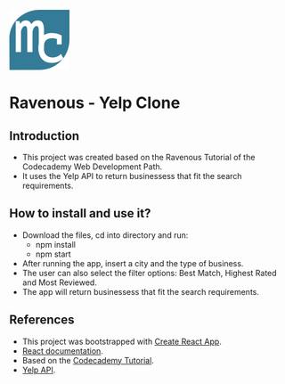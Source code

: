 
![Favicon](./public/favicon.png) 
# Ravenous - Yelp Clone 

## Introduction

- This project was created based on the Ravenous Tutorial of the Codecademy Web Development Path.
- It uses the Yelp API to return businessess that fit the search requirements.  

## How to install and use it?

- Download the files, cd into directory and run:
  - npm install
  - npm start
- After running the app, insert a city and the type of business.
- The user can also select the filter options: Best Match, Highest Rated and Most Reviewed.
- The app will return businessess that fit the search requirements.  

## References

- This project was bootstrapped with [Create React App](https://github.com/facebook/create-react-app).
- [React documentation](https://reactjs.org/).
- Based on the [Codecademy Tutorial](https://www.codecademy.com/learn).
- [Yelp API](https://www.yelp.com/developers).
